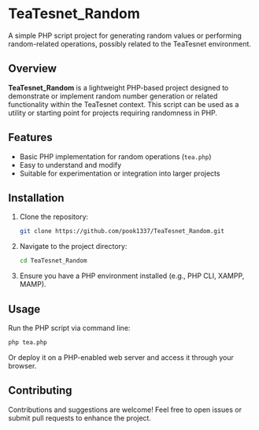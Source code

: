 # TeaTesnet_Random

A simple PHP script project for generating random values or performing random-related operations, possibly related to the TeaTesnet environment.

## Overview

**TeaTesnet_Random** is a lightweight PHP-based project designed to demonstrate or implement random number generation or related functionality within the TeaTesnet context. This script can be used as a utility or starting point for projects requiring randomness in PHP.

## Features

- Basic PHP implementation for random operations (`tea.php`)
- Easy to understand and modify
- Suitable for experimentation or integration into larger projects

## Installation

1. Clone the repository:
   ```bash
   git clone https://github.com/pook1337/TeaTesnet_Random.git
   ```
2. Navigate to the project directory:
   ```bash
   cd TeaTesnet_Random
   ```
3. Ensure you have a PHP environment installed (e.g., PHP CLI, XAMPP, MAMP).

## Usage

Run the PHP script via command line:
```bash
php tea.php
```

Or deploy it on a PHP-enabled web server and access it through your browser.

## Contributing

Contributions and suggestions are welcome! Feel free to open issues or submit pull requests to enhance the project.

